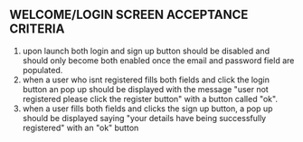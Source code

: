 ## WELCOME/LOGIN SCREEN ACCEPTANCE CRITERIA


1. upon launch both login and sign up button should be disabled and should only become both enabled once the email and password field are populated.
2. when a user who isnt registered fills both fields and click the login button an pop up should be displayed with the message "user not registered
please click the register button" with a button called "ok". 
3. when a user fills both fields and clicks the sign up button, a pop up should be displayed saying "your details have being successfully registered" with
an "ok" button 
